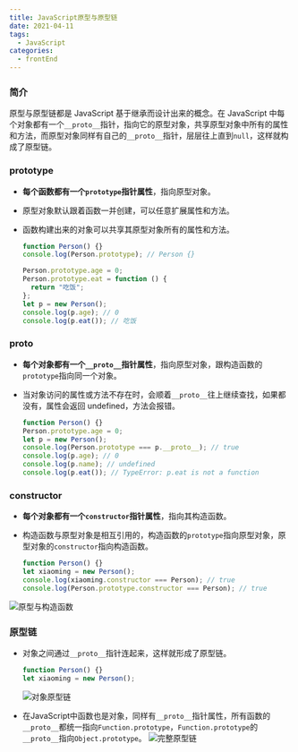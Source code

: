 ```yaml
---
title: JavaScript原型与原型链
date: 2021-04-11
tags:
  - JavaScript
categories:
  - frontEnd
---
```


### 简介

原型与原型链都是 JavaScript 基于继承而设计出来的概念。在 JavaScript 中每个对象都有一个`__proto__`指针，指向它的原型对象，共享原型对象中所有的属性和方法，而原型对象同样有自己的`__proto__`指针，层层往上直到`null`，这样就构成了原型链。

<!-- more -->

### prototype

- **每个函数都有一个`prototype`指针属性**，指向原型对象。
- 原型对象默认跟着函数一并创建，可以任意扩展属性和方法。
- 函数构建出来的对象可以共享其原型对象所有的属性和方法。

  ```js
  function Person() {}
  console.log(Person.prototype); // Person {}

  Person.prototype.age = 0;
  Person.prototype.eat = function () {
    return "吃饭";
  };
  let p = new Person();
  console.log(p.age); // 0
  console.log(p.eat()); // 吃饭
  ```

### proto

- **每个对象都有一个`__proto__`指针属性**，指向原型对象，跟构造函数的`prototype`指向同一个对象。
- 当对象访问的属性或方法不存在时，会顺着`__proto__`往上继续查找，如果都没有，属性会返回 undefined，方法会报错。

  ```js
  function Person() {}
  Person.prototype.age = 0;
  let p = new Person();
  console.log(Person.prototype === p.__proto__); // true
  console.log(p.age); // 0
  console.log(p.name); // undefined
  console.log(p.eat()); // TypeError: p.eat is not a function
  ```

### constructor

- **每个对象都有一个`constructor`指针属性**，指向其构造函数。
- 构造函数与原型对象是相互引用的，构造函数的`prototype`指向原型对象，原型对象的`constructor`指向构造函数。

  ```js
  function Person() {}
  let xiaoming = new Person();
  console.log(xiaoming.constructor === Person); // true
  console.log(Person.prototype.constructor === Person); // true
  ```

![原型与构造函数](http://assets.processon.com/chart_image/621cad861efad40767375298.png "原型与构造函数")

### 原型链

- 对象之间通过`__proto__`指针连起来，这样就形成了原型链。

  ```js
  function Person() {}
  let xiaoming = new Person();
  ```

  ![对象原型链](http://assets.processon.com/chart_image/621c5da27d9c0865b2e13386.png "对象原型链")

- 在JavaScript中函数也是对象，同样有`__proto__`指针属性，所有函数的`__proto__`都统一指向`Function.prototype`，`Function.prototype`的`__proto__`指向`Object.prototype`。
  ![完整原型链](http://assets.processon.com/chart_image/621c3f0fe401fd520c194fae.png "完整原型链")
